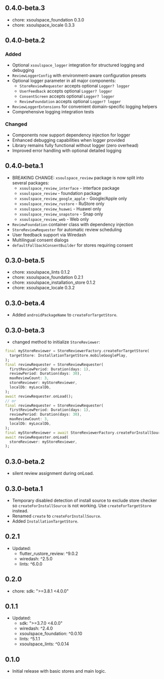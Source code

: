 ## 0.4.0-beta.3

- chore: xsoulspace_foundation 0.3.0
- chore: xsoulspace_locale 0.3.3

## 0.4.0-beta.2

### Added

- Optional `xsoulspace_logger` integration for structured logging and debugging
- `ReviewLoggerConfig` with environment-aware configuration presets
- Optional logger parameter in all major components:
  - `StoreReviewRequester` accepts optional `Logger? logger`
  - `UserFeedback` accepts optional `Logger? logger`
  - `ConsentScreen` accepts optional `Logger? logger`
  - `ReviewFoundation` accepts optional `Logger? logger`
- `ReviewLoggerExtensions` for convenient domain-specific logging helpers
- Comprehensive logging integration tests

### Changed

- Components now support dependency injection for logger
- Enhanced debugging capabilities when logger provided
- Library remains fully functional without logger (zero overhead)
- Improved error handling with optional detailed logging

## 0.4.0-beta.1

- BREAKING CHANGE: `xsoulspace_review` package is now split into several packages:
  - `xsoulspace_review_interface` - interface package
  - `xsoulspace_review` - foundation package
  - `xsoulspace_review_google_apple` - Google/Apple only
  - `xsoulspace_review_rustore` - RuStore only
  - `xsoulspace_review_huawei` - Huawei only
  - `xsoulspace_review_snapstore` - Snap only
  - `xsoulspace_review_web` - Web only
- `ReviewFoundation` container class with dependency injection
- `StoreReviewRequester` for automatic review scheduling
- User feedback support via Wiredash
- Multilingual consent dialogs
- `defaultFallbackConsentBuilder` for stores requiring consent

## 0.3.0-beta.5

- chore: xsoulspace_lints 0.1.2
- chore: xsoulspace_foundation 0.2.1
- chore: xsoulspace_installation_store 0.1.2
- chore: xsoulspace_locale 0.3.2

## 0.3.0-beta.4

- Added `androidPackageName` to `createForTargetStore`.

## 0.3.0-beta.3

- changed method to initialize `StoreReviewer`:

```dart
final myStoreReviewer = StoreReviewerFactory.createForTargetStore(
  targetStore: InstallationTargetStore.mobileGooglePlay,
);
final reviewRequester = StoreReviewRequester(
  firstReviewPeriod: Duration(days: 1),
  reviewPeriod: Duration(days: 30),
  maxReviewCount: 3,
  storeReviewer: myStoreReviewer,
  localDb: myLocalDb,
);
await reviewRequester.onLoad();
// or
final reviewRequester = StoreReviewRequester(
  firstReviewPeriod: Duration(days: 1),
  reviewPeriod: Duration(days: 30),
  maxReviewCount: 3,
  localDb: myLocalDb,
);
final myStoreReviewer = await StoreReviewerFactory.createForInstallSource();
await reviewRequester.onLoad(
  storeReviewer: myStoreReviewer,
);
```

## 0.3.0-beta.2

- silent review assignment during onLoad.

## 0.3.0-beta.1

- Temporary disabled detection of install source to exclude store checker so `createForInstallSource` is not working. Use `createForTargetStore` instead.
- Renamed `create` to `createForInstallSource`.
- Added `InstallationTargetStore`.

## 0.2.1

- Updated:
  - flutter_rustore_review: ^9.0.2
  - wiredash: ^2.5.0
  - lints: ^6.0.0

## 0.2.0

- chore: sdk: ">=3.8.1 <4.0.0"

## 0.1.1

- Updated:
  - sdk: ">=3.7.0 <4.0.0"
  - wiredash: ^2.4.0
  - xsoulspace_foundation: ^0.0.10
  - lints: ^5.1.1
  - xsoulspace_lints: ^0.0.14

## 0.1.0

- Initial release with basic stores and main logic.

